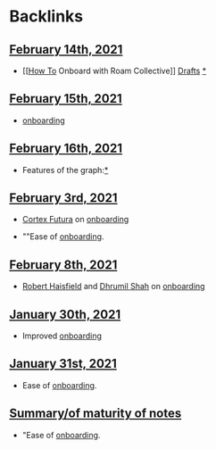 
# Backlinks
## [February 14th, 2021](<February 14th, 2021.md>)
- [[[How To](<[[How To.md>) Onboard with Roam Collective]] [Drafts](<Drafts.md>) [*]([onboarding](<onboarding.md>))

## [February 15th, 2021](<February 15th, 2021.md>)
- [onboarding](<onboarding.md>)

## [February 16th, 2021](<February 16th, 2021.md>)
- Features of the graph:[*]([onboarding](<onboarding.md>))

## [February 3rd, 2021](<February 3rd, 2021.md>)
- [Cortex Futura](<Cortex Futura.md>) on [onboarding](<onboarding.md>)

- ""Ease of [onboarding](<onboarding.md>).

## [February 8th, 2021](<February 8th, 2021.md>)
- [Robert Haisfield](<Robert Haisfield.md>) and [Dhrumil Shah](<Dhrumil Shah.md>) on [onboarding](<onboarding.md>)

## [January 30th, 2021](<January 30th, 2021.md>)
- Improved [onboarding](<onboarding.md>)

## [January 31st, 2021](<January 31st, 2021.md>)
- Ease of [onboarding](<onboarding.md>).

## [Summary/of maturity of notes](<Summary/of maturity of notes.md>)
- "Ease of [onboarding](<onboarding.md>).


